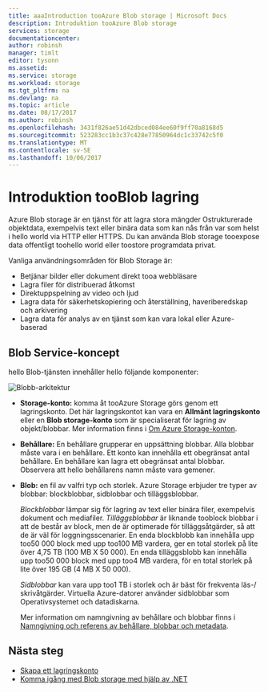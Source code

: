 ```yaml
---
title: aaaIntroduction tooAzure Blob storage | Microsoft Docs
description: Introduktion tooAzure Blob storage
services: storage
documentationcenter: 
author: robinsh
manager: timlt
editor: tysonn
ms.assetid: 
ms.service: storage
ms.workload: storage
ms.tgt_pltfrm: na
ms.devlang: na
ms.topic: article
ms.date: 08/17/2017
ms.author: robinsh
ms.openlocfilehash: 3431f826ae51d42dbced084ee60f9ff70a8168d5
ms.sourcegitcommit: 523283cc1b3c37c428e77850964dc1c33742c5f0
ms.translationtype: MT
ms.contentlocale: sv-SE
ms.lasthandoff: 10/06/2017
---
```

# <a name="introduction-tooblob-storage"></a>Introduktion tooBlob lagring

Azure Blob storage är en tjänst för att lagra stora mängder Ostrukturerade objektdata, exempelvis text eller binära data som kan nås från var som helst i hello world via HTTP eller HTTPS. Du kan använda Blob storage tooexpose data offentligt toohello world eller toostore programdata privat.

Vanliga användningsområden för Blob Storage är:

* Betjänar bilder eller dokument direkt tooa webbläsare
* Lagra filer för distribuerad åtkomst
* Direktuppspelning av video och ljud
* Lagra data för säkerhetskopiering och återställning, haveriberedskap och arkivering
* Lagra data för analys av en tjänst som kan vara lokal eller Azure-baserad

## <a name="blob-service-concepts"></a>Blob Service-koncept

hello Blob-tjänsten innehåller hello följande komponenter:

![Blobb-arkitektur](./media/storage-blobs-introduction/blob1.png)

* **Storage-konto:** komma åt tooAzure Storage görs genom ett lagringskonto. Det här lagringskontot kan vara en **Allmänt lagringskonto** eller en **Blob storage-konto** som är specialiserat för lagring av objekt/blobbar. Mer information finns i [Om Azure Storage-konton](../common/storage-create-storage-account.md?toc=%2fazure%2fstorage%2fblobs%2ftoc.json).

* **Behållare:** En behållare grupperar en uppsättning blobbar. Alla blobbar måste vara i en behållare. Ett konto kan innehålla ett obegränsat antal behållare. En behållare kan lagra ett obegränsat antal blobbar. Observera att hello behållarens namn måste vara gemener.

* **Blob:** en fil av valfri typ och storlek. Azure Storage erbjuder tre typer av blobbar: blockblobbar, sidblobbar och tilläggsblobbar.
  
    *Blockblobbar* lämpar sig för lagring av text eller binära filer, exempelvis dokument och mediafiler. *Tilläggsblobbar* är liknande tooblock blobbar i att de består av block, men de är optimerade för tilläggsåtgärder, så att de är väl för loggningsscenarier. En enda blockblobb kan innehålla upp too50 000 block med upp too100 MB vardera, ger en total storlek på lite över 4,75 TB (100 MB X 50 000). En enda tilläggsblobb kan innehålla upp too50 000 block med upp too4 MB vardera, för en total storlek på lite över 195 GB (4 MB X 50 000).
  
    *Sidblobbar* kan vara upp too1 TB i storlek och är bäst för frekventa läs-/ skrivåtgärder. Virtuella Azure-datorer använder sidblobbar som Operativsystemet och datadiskarna.
  
    Mer information om namngivning av behållare och blobbar finns i [Namngivning och referens av behållare, blobbar och metadata](/rest/api/storageservices/Naming-and-Referencing-Containers--Blobs--and-Metadata).

## <a name="next-steps"></a>Nästa steg

* [Skapa ett lagringskonto](../common/storage-create-storage-account.md?toc=%2fazure%2fstorage%2fblobs%2ftoc.json)
* [Komma igång med Blob storage med hjälp av .NET](storage-dotnet-how-to-use-blobs.md)